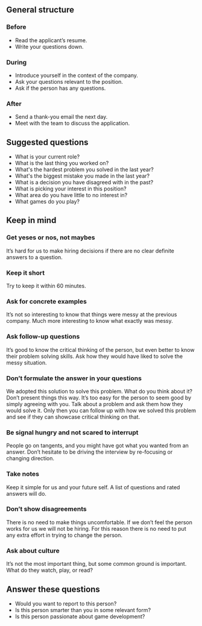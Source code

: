 ## General structure

### Before

- Read the applicant’s resume.
- Write your questions down.

### During

- Introduce yourself in the context of the company.
- Ask your questions relevant to the position.
- Ask if the person has any questions.

### After

- Send a thank-you email the next day.
- Meet with the team to discuss the application.

## Suggested questions

- What is your current role?
- What is the last thing you worked on?
- What's the hardest problem you solved in the last year?
- What's the biggest mistake you made in the last year?
- What is a decision you have disagreed with in the past?
- What is picking your interest in this position?
- What area do you have little to no interest in?
- What games do you play?

## Keep in mind

### Get yeses or nos, not maybes

It’s hard for us to make hiring decisions if there are no clear definite answers to a question.

### Keep it short

Try to keep it within 60 minutes.

### Ask for concrete examples

It’s not so interesting to know that things were messy at the previous company. Much more interesting to know what exactly was messy.

### Ask follow-up questions

It’s good to know the critical thinking of the person, but even better to know their problem solving skills. Ask how they would have liked to solve the messy situation.

### Don’t formulate the answer in your questions

We adopted this solution to solve this problem. What do you think about it? Don’t present things this way. It’s too easy for the person to seem good by simply agreeing with you. Talk about a problem and ask them how they would solve it. Only then you can follow up with how we solved this problem and see if they can showcase critical thinking on that.

### Be signal hungry and not scared to interrupt

People go on tangents, and you might have got what you wanted from an answer. Don’t hesitate to be driving the interview by re-focusing or changing direction.

### Take notes

Keep it simple for us and your future self. A list of questions and rated answers will do.

### Don’t show disagreements

There is no need to make things uncomfortable. If we don’t feel the person works for us we will not be hiring. For this reason there is no need to put any extra effort in trying to change the person.

### Ask about culture

It’s not the most important thing, but some common ground is important. What do they watch, play, or read?

## Answer these questions

- Would you want to report to this person?
- Is this person smarter than you in some relevant form?
- Is this person passionate about game development?